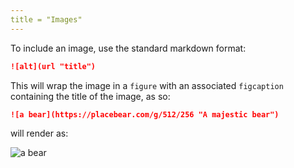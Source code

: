 ```yaml
---
title = "Images"
---
```


To include an image, use the standard markdown format:

```md
![alt](url "title")
```

This will wrap the image in a `figure` with an associated `figcaption` containing the title of the image, as so:

```md
![a bear](https://placebear.com/g/512/256 "A majestic bear")
```

will render as:

![a bear](https://placebear.com/g/512/256 "A majestic bear")
